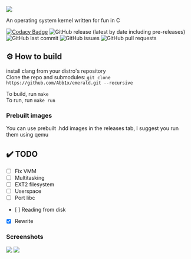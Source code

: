 <img src="https://media.discordapp.net/attachments/711643709753655350/779708791066984489/logo.png" align="center">
<p> An operating system kernel written for fun in C</p>

[![Codacy Badge](https://api.codacy.com/project/badge/Grade/c01428b7b3864d1f86eb1753c6c8deaf)](https://app.codacy.com/gh/Abb1x/emerald?utm_source=github.com&utm_medium=referral&utm_content=Abb1x/emerald&utm_campaign=Badge_Grade)
![GitHub release (latest by date including pre-releases)](https://img.shields.io/github/v/release/Abb1x/emerald?include_prereleases)
![GitHub last commit](https://img.shields.io/github/last-commit/Abb1x/emerald)
![GitHub issues](https://img.shields.io/github/issues-raw/Abb1x/emerald)
![GitHub pull requests](https://img.shields.io/github/issues-pr/Abb1x/emerald)

## ⚙️ How to build

install clang from your distro's repository
<br>
Clone the repo and submodules:
`git clone https://github.com/Abb1x/emerald.git --recursive`

To build, run `make`
<br>
To run, run `make run`

### Prebuilt images
You can use prebuilt .hdd images in the releases tab, I suggest you run them using qemu
## :heavy_check_mark: TODO

- [ ] Fix VMM
- [ ] Multitasking
- [ ] EXT2 filesystem
- [ ] Userspace
- [ ] Port libc
- [ ] Reading from disk
- [x] Rewrite

### Screenshots

<img src="https://media.discordapp.net/attachments/732514859857739847/796840618541973514/unknown.png">
<img src="https://media.discordapp.net/attachments/732514859857739847/796840878634958878/unknown.png">
